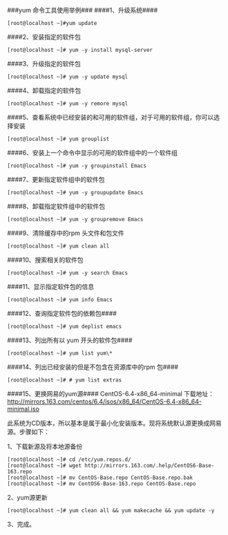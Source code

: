 ###yum 命令工具使用举例###
####1、升级系统####

	[root@localhost ~]#yum update

####2、安装指定的软件包

	[root@localhost ~]# yum -y install mysql-server

####3、升级指定的软件包

	[root@localhost ~]# yum -y update mysql

####4、卸载指定的软件包

	[root@localhost ~]# yum -y remore mysql

####5、查看系统中已经安装的和可用的软件组，对于可用的软件组，你可以选择安装
	
	[root@localhost ~]# yum grouplist

####6、安装上一个命令中显示的可用的软件组中的一个软件组
	
	[root@localhost ~]# yum -y groupinstall Emacs

####7、更新指定软件组中的软件包

	[root@localhost ~]# yum -y groupupdate Emacs

####8、卸载指定软件组中的软件包

	[root@localhost ~]# yum -y groupremove Emacs

####9、清除缓存中的rpm 头文件和包文件
	
	[root@localhost ~]# yum clean all

####10、搜索相关的软件包
	
	[root@localhost ~]# yum -y search Emacs

####11、显示指定软件包的信息
	
	[root@localhost ~]# yum info Emacs

####12、查询指定软件包的依赖包####

	[root@localhost ~]# yum deplist emacs

####13、列出所有以 yum 开头的软件包####
	
	[root@localhost ~]# yum list yum\*

####14、列出已经安装的但是不包含在资源库中的rpm 包####

	[root@localhost ~]# # yum list extras


####15、更换网易的yum源####
CentOS-6.4-x86_64-minimal
下载地址：http://mirrors.163.com/centos/6.4/isos/x86_64/CentOS-6.4-x86_64-minimal.iso
	
此系统为CD版本，所以基本是属于最小化安装版本。现将系统默认源更换成网易源。步骤如下：

1、下载新源及将本地源备份

	[root@localhost ~]# cd /etc/yum.repos.d/
	[root@localhost ~]# wget http://mirrors.163.com/.help/CentOS6-Base-163.repo
	[root@localhost ~]# mv CentOS-Base.repo CentOS-Base.repo.bak
	[root@localhost ~]# mv CentOS6-Base-163.repo CentOS-Base.repo

2、yum源更新

	[root@localhost ~]# yum clean all && yum makecache && yum update -y

3、完成。
